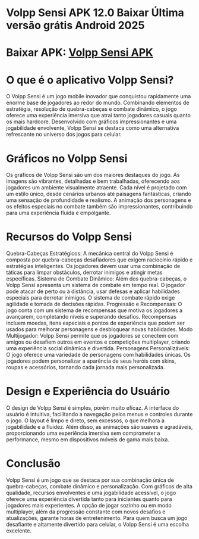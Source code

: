 # Volpp Sensi APK 12.0 Baixar Última versão grátis Android 2025
# Baixar APK: [Volpp Sensi APK](https://apkhihe.net/pt/volpp-sensi/)
# O que é o aplicativo Volpp Sensi?
O Volpp Sensi é um jogo mobile inovador que conquistou rapidamente uma enorme base de jogadores ao redor do mundo. Combinando elementos de estratégia, resolução de quebra-cabeças e combate dinâmico, o jogo oferece uma experiência imersiva que atrai tanto jogadores casuais quanto os mais hardcore. Desenvolvido com gráficos impressionantes e uma jogabilidade envolvente, Volpp Sensi se destaca como uma alternativa refrescante no universo dos jogos para celular.

# Gráficos no Volpp Sensi
Os gráficos de Volpp Sensi são um dos maiores destaques do jogo. As imagens são vibrantes, detalhadas e bem trabalhadas, oferecendo aos jogadores um ambiente visualmente atraente. Cada nível é projetado com um estilo único, desde cenários urbanos até paisagens fantásticas, criando uma sensação de profundidade e realismo. A animação dos personagens e os efeitos especiais no combate também são impressionantes, contribuindo para uma experiência fluida e empolgante.

# Recursos do Volpp Sensi
Quebra-Cabeças Estratégicos: A mecânica central do Volpp Sensi é composta por quebra-cabeças desafiadores que exigem raciocínio rápido e estratégias inteligentes. Os jogadores devem usar uma combinação de táticas para limpar obstáculos, derrotar inimigos e atingir metas específicas.
Sistema de Combate Dinâmico: Além dos quebra-cabeças, o Volpp Sensi apresenta um sistema de combate em tempo real. O jogador pode atacar de perto ou à distância, usar defesas e aplicar habilidades especiais para derrotar inimigos. O sistema de combate rápido exige agilidade e tomada de decisões rápidas.
Progressão e Recompensas: O jogo conta com um sistema de recompensas que motiva os jogadores a avançarem, completando níveis e superando desafios. Recompensas incluem moedas, itens especiais e pontos de experiência que podem ser usados para melhorar personagens e desbloquear novas habilidades.
Modo Multijogador: Volpp Sensi permite que os jogadores se conectem com amigos ou desafiem outros em eventos e competições multiplayer, criando uma experiência social dinâmica e divertida.
Personagens Personalizáveis: O jogo oferece uma variedade de personagens com habilidades únicas. Os jogadores podem personalizar a aparência de seus heróis com skins, roupas e acessórios, tornando cada jornada mais personalizada.

# Design e Experiência do Usuário
O design de Volpp Sensi é simples, porém muito eficaz. A interface do usuário é intuitiva, facilitando a navegação pelos menus e controles durante o jogo. O layout é limpo e direto, sem excessos, o que melhora a jogabilidade e a fluidez. Além disso, as animações são suaves e agradáveis, proporcionando uma experiência imersiva sem comprometer a performance, mesmo em dispositivos móveis de gama mais baixa.

# Conclusão
Volpp Sensi é um jogo que se destaca por sua combinação única de quebra-cabeças, combate dinâmico e personalização. Com gráficos de alta qualidade, recursos envolventes e uma jogabilidade acessível, o jogo oferece uma experiência divertida tanto para iniciantes quanto para jogadores mais experientes. A opção de jogar sozinho ou em modo multiplayer, além da progressão constante com novos desafios e atualizações, garante horas de entretenimento. Para quem busca um jogo desafiante e altamente divertido para celular, o Volpp Sensi é uma escolha excelente.

